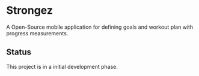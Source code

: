 # Strongez

A Open-Source mobile application for defining goals and workout plan with progress measurements.

## Status 

This project is in a initial development phase.
